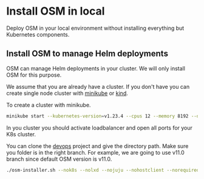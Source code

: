 # Install OSM in local

Deploy OSM in your local environment without installing everything but Kubernetes components.

## Install OSM to manage Helm deployments

OSM can manage Helm deployments in your cluster. We will only install OSM for this purpose.

We assume that you are already have a cluster. If you don't have you can create single node cluster with [minikube](https://minikube.sigs.k8s.io/docs/start/) or [kind](https://kind.sigs.k8s.io/).

To create a cluster with minikube.

```bash
minikube start --kubernetes-version=v1.23.4 --cpus 12 --memory 8192 --driver virtualbox --extra-config=apiserver.service-node-port-range=1-65535 --addons metallb
```

In you cluster you should activate loadbalancer and open all ports for your K8s cluster.

You can clone the [devops](https://osm.etsi.org/gerrit/#/admin/projects/osm/devops) project and give the directory path. Make sure you folder is in the right branch. For example, we are going to use v11.0 branch since default OSM version is v11.0.

```bash
./osm-installer.sh --nok8s --nolxd --nojuju --nohostclient --norequiredpackages -D <devops-path>
```
